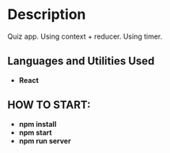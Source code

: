 <h1>Description</h1>
Quiz app. Using context + reducer. Using timer.

<br />

<h2>Languages and Utilities Used</h2>

- <b>React</b>

<h2>HOW TO START:</h2>

- <b>npm install</b>
- <b>npm start</b>
- <b>npm run server</b>
